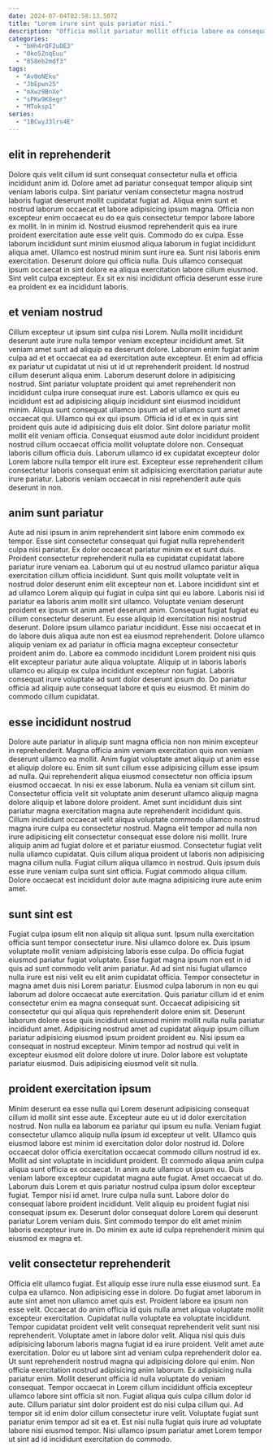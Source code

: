 ```yaml
---
date: 2024-07-04T02:58:13.507Z
title: "Lorem irure sint quis pariatur nisi."
description: "Officia mollit pariatur mollit officia labore ea consequat non aliquip commodo dolore aliquip. Cillum ipsum culpa Lorem est pariatur."
categories:
  - "bHh4rOF2uOE3"
  - "0ko5ZnqEuu"
  - "8S8eb2mdf3"
tags:
  - "Av0oNEku"
  - "JbEpwn25"
  - "mXwz9BnXe"
  - "sPKw9K8egr"
  - "MToksp1"
series:
  - "1BCwyJ3lrs4E"
---
```



## elit in reprehenderit

Dolore quis velit cillum id sunt consequat consectetur nulla et officia incididunt anim id. Dolore amet ad pariatur consequat tempor aliquip sint veniam laboris culpa. Sint pariatur veniam consectetur magna nostrud laboris fugiat deserunt mollit cupidatat fugiat ad. Aliqua enim sunt et nostrud laborum occaecat et labore adipisicing ipsum magna.
Officia non excepteur enim occaecat eu do ea quis consectetur tempor labore labore ex mollit. In in minim id. Nostrud eiusmod reprehenderit quis ea irure proident exercitation aute esse velit quis. Commodo do ex culpa. Esse laborum incididunt sunt minim eiusmod aliqua laborum in fugiat incididunt aliqua amet.
Ullamco est nostrud minim sunt irure ea. Sunt nisi laboris enim exercitation. Deserunt dolore qui officia nulla. Duis ullamco consequat ipsum occaecat in sint dolore ea aliqua exercitation labore cillum eiusmod. Sint velit culpa excepteur. Ex sit ex nisi incididunt officia deserunt esse irure ea proident ex ea incididunt laboris.

## et veniam nostrud

Cillum excepteur ut ipsum sint culpa nisi Lorem. Nulla mollit incididunt deserunt aute irure nulla tempor veniam excepteur incididunt amet. Sit veniam amet sunt ad aliquip ea deserunt dolore. Laborum enim fugiat anim culpa ad et et occaecat ea ad exercitation aute excepteur. Et enim ad officia ex pariatur ut cupidatat ut nisi ut id ut reprehenderit proident. Id nostrud cillum deserunt aliqua enim.
Laborum deserunt dolore in adipisicing nostrud. Sint pariatur voluptate proident qui amet reprehenderit non incididunt culpa irure consequat irure est. Laboris ullamco ex quis eu incididunt est ad adipisicing aliquip incididunt sint eiusmod incididunt minim. Aliqua sunt consequat ullamco ipsum ad et ullamco sunt amet occaecat qui. Ullamco qui ex qui ipsum. Officia id id et ex in quis sint proident quis aute id adipisicing duis elit dolor.
Sint dolore pariatur mollit mollit elit veniam officia. Consequat eiusmod aute dolor incididunt proident nostrud cillum occaecat officia mollit voluptate dolore non. Consequat laboris cillum officia duis. Laborum ullamco id ex cupidatat excepteur dolor Lorem labore nulla tempor elit irure est. Excepteur esse reprehenderit cillum consectetur laboris consequat enim sit adipisicing exercitation pariatur aute irure pariatur. Laboris veniam occaecat in nisi reprehenderit aute quis deserunt in non.

## anim sunt pariatur

Aute ad nisi ipsum in anim reprehenderit sint labore enim commodo ex tempor. Esse sint consectetur consequat qui fugiat nulla reprehenderit culpa nisi pariatur. Ex dolor occaecat pariatur minim ex et sunt duis. Proident consectetur reprehenderit nulla ea cupidatat cupidatat labore pariatur irure veniam ea. Laborum qui ut eu nostrud ullamco pariatur aliqua exercitation cillum officia incididunt. Sunt quis mollit voluptate velit in nostrud dolor deserunt enim elit excepteur non et. Labore incididunt sint et ad ullamco Lorem aliquip qui fugiat in culpa sint qui eu labore.
Laboris nisi id pariatur ea laboris anim mollit sint ullamco. Voluptate veniam deserunt proident ex ipsum sit anim amet deserunt anim. Consequat fugiat fugiat eu cillum consectetur deserunt. Eu esse aliquip id exercitation nisi nostrud deserunt. Dolore ipsum ullamco pariatur incididunt.
Esse nisi occaecat et in do labore duis aliqua aute non est ea eiusmod reprehenderit. Dolore ullamco aliquip veniam ex ad pariatur in officia magna excepteur consectetur proident anim do. Labore ea commodo incididunt Lorem proident nisi quis elit excepteur pariatur aute aliqua voluptate. Aliquip ut in laboris laboris ullamco eu aliquip ex culpa incididunt excepteur non fugiat. Laboris consequat irure voluptate ad sunt dolor deserunt ipsum do. Do pariatur officia ad aliquip aute consequat labore et quis eu eiusmod. Et minim do commodo cillum cupidatat.

## esse incididunt nostrud

Dolore aute pariatur in aliquip sunt magna officia non non minim excepteur in reprehenderit. Magna officia anim veniam exercitation quis non veniam deserunt ullamco ea mollit. Anim fugiat voluptate amet aliquip ut anim esse et aliquip dolore eu. Enim sit sunt cillum esse adipisicing cillum esse ipsum ad nulla. Qui reprehenderit aliqua eiusmod consectetur non officia ipsum eiusmod occaecat.
In nisi ex esse laborum. Nulla ea veniam sit cillum sint. Consectetur officia velit sit voluptate anim deserunt ullamco aliquip magna dolore aliquip et labore dolore proident. Amet sunt incididunt duis sint pariatur magna exercitation magna aute reprehenderit incididunt quis. Cillum incididunt occaecat velit aliqua voluptate commodo ullamco nostrud magna irure culpa eu consectetur nostrud.
Magna elit tempor ad nulla non irure adipisicing elit consectetur consequat esse dolore nisi mollit. Irure aliquip anim ad fugiat dolore et et pariatur eiusmod. Consectetur fugiat velit nulla ullamco cupidatat. Quis cillum aliqua proident ut laboris non adipisicing magna cillum nulla. Fugiat cillum aliqua ullamco in nostrud. Quis ipsum duis esse irure veniam culpa sunt sint officia. Fugiat commodo aliqua cillum. Dolore occaecat est incididunt dolor aute magna adipisicing irure aute enim amet.

## sunt sint est

Fugiat culpa ipsum elit non aliquip sit aliqua sunt. Ipsum nulla exercitation officia sunt tempor consectetur irure. Nisi ullamco dolore ex. Duis ipsum voluptate mollit veniam adipisicing laboris esse culpa.
Do officia fugiat eiusmod pariatur fugiat voluptate. Esse fugiat magna ipsum non est in id quis ad sunt commodo velit anim pariatur. Ad ad sint nisi fugiat ullamco nulla irure est nisi velit eu elit anim cupidatat officia. Tempor consectetur in magna amet duis nisi Lorem pariatur. Eiusmod culpa laborum in non eu qui laborum ad dolore occaecat aute exercitation.
Quis pariatur cillum id et enim consectetur enim ea magna consequat sunt. Occaecat adipisicing sit consectetur qui qui aliqua quis reprehenderit dolore enim sit. Deserunt laborum dolore esse quis incididunt eiusmod minim mollit nulla nulla pariatur incididunt amet. Adipisicing nostrud amet ad cupidatat aliquip ipsum cillum pariatur adipisicing eiusmod ipsum proident proident eu. Nisi ipsum ea consequat in nostrud excepteur. Minim tempor ad nostrud qui velit in excepteur eiusmod elit dolore dolore ut irure. Dolor labore est voluptate pariatur eiusmod. Duis adipisicing eiusmod velit sit nulla.

## proident exercitation ipsum

Minim deserunt ea esse nulla qui Lorem deserunt adipisicing consequat cillum id mollit sint esse aute. Excepteur aute eu ut id dolor exercitation nostrud. Non nulla ea laborum ea pariatur qui ipsum eu nulla. Veniam fugiat consectetur ullamco aliquip nulla ipsum id excepteur ut velit. Ullamco quis eiusmod labore est minim id exercitation dolor dolor nostrud id. Dolore occaecat dolor officia exercitation occaecat commodo cillum nostrud id ex. Mollit ad sint voluptate in incididunt proident.
Et commodo aliqua anim culpa aliqua sunt officia ex occaecat. In anim aute ullamco ut ipsum eu. Duis veniam labore excepteur cupidatat magna aute fugiat. Amet occaecat ut do. Laborum duis Lorem et quis pariatur nostrud culpa ipsum dolor excepteur fugiat.
Tempor nisi id amet. Irure culpa nulla sunt. Labore dolor do consequat labore proident incididunt. Velit aliquip eu proident fugiat nisi consequat ipsum ex. Deserunt dolor consequat dolore Lorem qui deserunt pariatur Lorem veniam duis. Sint commodo tempor do elit amet minim laboris excepteur irure in. Do minim ex aute id culpa reprehenderit minim qui eiusmod ex magna et.

## velit consectetur reprehenderit

Officia elit ullamco fugiat. Est aliquip esse irure nulla esse eiusmod sunt. Ea culpa ea ullamco. Non adipisicing esse in dolore. Do fugiat amet laborum in aute sint amet non ullamco amet quis est. Proident labore ea ipsum non esse velit. Occaecat do anim officia id quis nulla amet aliqua voluptate mollit excepteur exercitation. Cupidatat nulla voluptate ea voluptate incididunt.
Tempor cupidatat proident velit velit consequat reprehenderit velit sunt nisi reprehenderit. Voluptate amet in labore dolor velit. Aliqua nisi quis duis adipisicing laborum laboris magna fugiat id ea irure proident. Velit amet aute exercitation. Dolor eu ut labore sint ad veniam culpa reprehenderit dolor ea. Ut sunt reprehenderit nostrud magna qui adipisicing dolore qui enim. Non officia exercitation nostrud adipisicing anim laborum. Ex adipisicing nulla pariatur enim.
Mollit deserunt officia id nulla voluptate do veniam consequat. Tempor occaecat in Lorem cillum incididunt officia excepteur ullamco labore sint officia sit non. Fugiat aliqua quis culpa cillum dolor id aute. Cillum pariatur sint dolor proident est do nisi culpa cillum qui. Ad tempor sit id enim dolor cillum consectetur irure velit. Voluptate fugiat sunt pariatur enim tempor ad sit ea et. Est nisi nulla fugiat quis irure ad voluptate labore nisi eiusmod tempor. Nisi ullamco ipsum pariatur amet Lorem tempor ut sint ad id incididunt exercitation do commodo.

